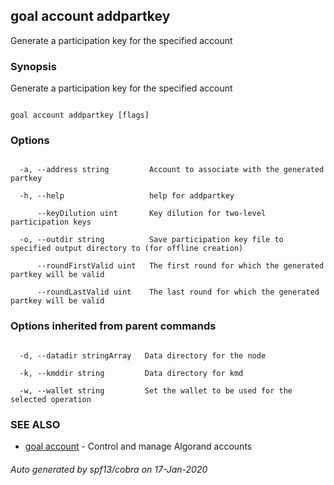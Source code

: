 ## goal account addpartkey



Generate a participation key for the specified account



### Synopsis



Generate a participation key for the specified account



```

goal account addpartkey [flags]

```



### Options



```

  -a, --address string         Account to associate with the generated partkey

  -h, --help                   help for addpartkey

      --keyDilution uint       Key dilution for two-level participation keys

  -o, --outdir string          Save participation key file to specified output directory to (for offline creation)

      --roundFirstValid uint   The first round for which the generated partkey will be valid

      --roundLastValid uint    The last round for which the generated partkey will be valid

```



### Options inherited from parent commands



```

  -d, --datadir stringArray   Data directory for the node

  -k, --kmddir string         Data directory for kmd

  -w, --wallet string         Set the wallet to be used for the selected operation

```



### SEE ALSO



* [goal account](../account/)	 - Control and manage Algorand accounts


###### Auto generated by spf13/cobra on 17-Jan-2020

